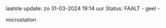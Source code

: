 laatste update: 
zo 31-03-2024 19:14   uur 
Status: FAALT - geel - 
<div class="service Y">microstation</div>